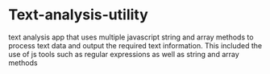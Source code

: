 # Text-analysis-utility
text analysis app that uses multiple javascript string and array methods to process text data and output the required text information.  This included the use of js tools such as regular expressions as well as string and array methods
